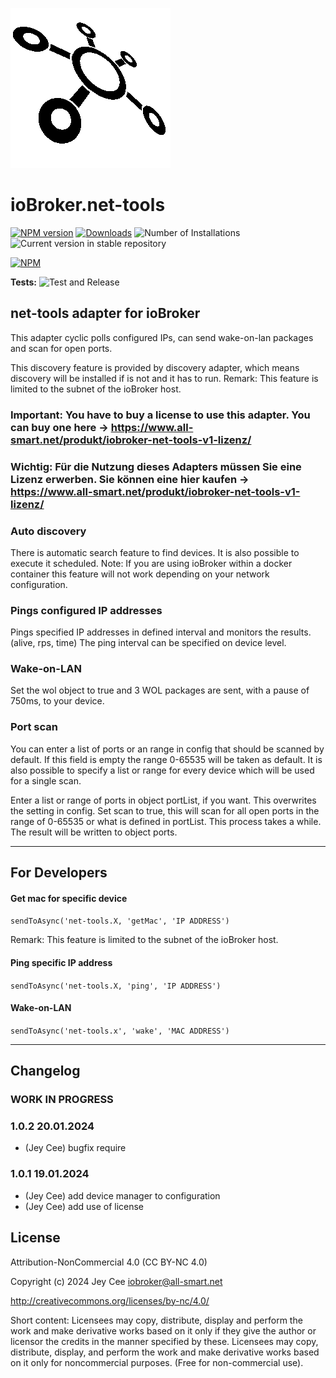![Logo](admin/net-tools.png)
# ioBroker.net-tools

[![NPM version](https://img.shields.io/npm/v/iobroker.net-tools.svg)](https://www.npmjs.com/package/iobroker.net-tools)
[![Downloads](https://img.shields.io/npm/dm/iobroker.net-tools.svg)](https://www.npmjs.com/package/iobroker.net-tools)
![Number of Installations](https://iobroker.live/badges/net-tools-installed.svg)
![Current version in stable repository](https://iobroker.live/badges/net-tools-stable.svg)

[![NPM](https://nodei.co/npm/iobroker.net-tools.png?downloads=true)](https://nodei.co/npm/iobroker.net-tools/)

**Tests:** ![Test and Release](https://github.com/jey-cee/ioBroker.net-tools/workflows/Test%20and%20Release/badge.svg)

## net-tools adapter for ioBroker

This adapter cyclic polls configured IPs, can send wake-on-lan packages and scan for open ports.

This discovery feature is provided by discovery adapter, which means discovery will be installed if is not and it has to run.
Remark: This feature is limited to the subnet of the ioBroker host.

### Important: You have to buy a license to use this adapter. You can buy one here -> https://www.all-smart.net/produkt/iobroker-net-tools-v1-lizenz/
### Wichtig: Für die Nutzung dieses Adapters müssen Sie eine Lizenz erwerben. Sie können eine hier kaufen -> https://www.all-smart.net/produkt/iobroker-net-tools-v1-lizenz/

### Auto discovery

There is automatic search feature to find devices. It is also possible to execute it scheduled.
Note: If you are using ioBroker within a docker container this feature will not work depending on your network configuration.

### Pings configured IP addresses

Pings specified IP addresses in defined interval and monitors the results. (alive, rps, time)
The ping interval can be specified on device level.

### Wake-on-LAN

Set the wol object to true and 3 WOL packages are sent, with a pause of 750ms, to your device.

### Port scan

You can enter a list of ports or an range in config that should be scanned by default. If this field is empty the range 0-65535 will be taken as default.
It is also possible to specify a list or range for every device which will be used for a single scan.

Enter a list or range of ports in object portList, if you want. This overwrites the setting in config.
Set scan to true, this will scan for all open ports in the range of 0-65535 or what is defined in portList. This process takes a while.
The result will be written to object ports.

---

## For Developers

#### Get mac for specific device

`sendToAsync('net-tools.X, 'getMac', 'IP ADDRESS')`

Remark: This feature is limited to the subnet of the ioBroker host.

#### Ping specific IP address

`sendToAsync('net-tools.X, 'ping', 'IP ADDRESS')`

#### Wake-on-LAN

`sendToAsync('net-tools.x', 'wake', 'MAC ADDRESS')`

---

## Changelog
<!--
	Placeholder for the next version (at the beginning of the line):
	### **WORK IN PROGRESS**
-->

### **WORK IN PROGRESS**

### 1.0.2 20.01.2024
* (Jey Cee) bugfix require

### 1.0.1 19.01.2024
* (Jey Cee) add device manager to configuration
* (Jey Cee) add use of license

## License
Attribution-NonCommercial 4.0 (CC BY-NC 4.0)

Copyright (c) 2024 Jey Cee <iobroker@all-smart.net>

http://creativecommons.org/licenses/by-nc/4.0/

Short content:
Licensees may copy, distribute, display and perform the work and make derivative works based on it only if they give the author or licensor the credits in the manner specified by these.
Licensees may copy, distribute, display, and perform the work and make derivative works based on it only for noncommercial purposes.
(Free for non-commercial use).